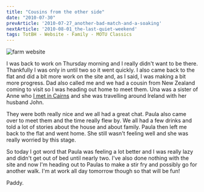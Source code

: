 ```yaml
---
title: "Cousins from the other side"
date: "2010-07-30"
prevArticle: '2010-07-27_another-bad-match-and-a-soaking'
nextArticle: '2010-08-01_the-last-quiet-weekend'
tags: TotBH - Website - Family - MOTU Classics
---
```

![farm website](/images/bow_club_eternia.jpg "The first attempt")

I was back to work on Thursday morning and I really didn't want to be there. Thankfully I was only in until two so it went quickly. I also came back to the flat and did a bit more work on the site and, as I said, I was making a bit more progress. Dad also called me and we had a cousin from New Zealand coming to visit so I was heading out home to meet them. Una was a sister of Anne who [I met in Cairns](http://paddy1138.blogspot.com/2007/09/cairns-10092007.html) and she was travelling around Ireland with her husband John.

They were both really nice and we all had a great chat. Paula also came over to meet them and the time really flew by. We all had a few drinks and told a lot of stories about the house and about family. Paula then left me back to the flat and went home. She still wasn't feeling well and she was really worried by this stage.

So today I got word that Paula was feeling a lot better and I was really lazy and didn't get out of bed until nearly two. I've also done nothing with the site and now I'm heading out to Paulas to make a stir fry and possibly go for another walk. I'm at work all day tomorrow though so that will be fun!

Paddy.